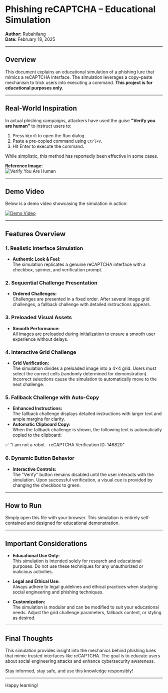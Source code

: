 # Phishing reCAPTCHA – Educational Simulation

**Author:** Rubahilang  
**Date:** February 18, 2025

---

## Overview

This document explains an educational simulation of a phishing lure that mimics a reCAPTCHA interface. The simulation leverages a copy–paste mechanism to trick users into executing a command. **This project is for educational purposes only.**

---

## Real-World Inspiration

In actual phishing campaigns, attackers have used the guise **"Verify you are human"** to instruct users to:

1. Press `Win+R` to open the Run dialog.
2. Paste a pre-copied command using `Ctrl+V`.
3. Hit Enter to execute the command.

While simplistic, this method has reportedly been effective in some cases.

**Reference Image:**  
![Verify You Are Human](https://github.com/user-attachments/assets/56be51b9-e58d-40e9-bdb1-54bcc11d4180)

---

## Demo Video

Below is a demo video showcasing the simulation in action:

[![Demo Video](https://img.youtube.com/vi/VIDEO_ID/maxresdefault.jpg)](https://github.com/rubahilang/recaptcha-phish-v2/blob/main/video/demo.mp4)

---

## Features Overview

### 1. Realistic Interface Simulation
- **Authentic Look & Feel:**  
  The simulation replicates a genuine reCAPTCHA interface with a checkbox, spinner, and verification prompt.

### 2. Sequential Challenge Presentation
- **Ordered Challenges:**  
  Challenges are presented in a fixed order. After several image grid challenges, a fallback challenge with detailed instructions appears.

### 3. Preloaded Visual Assets
- **Smooth Performance:**  
  All images are preloaded during initialization to ensure a smooth user experience without delays.

### 4. Interactive Grid Challenge
- **Grid Verification:**  
  The simulation divides a preloaded image into a 4×4 grid. Users must select the correct cells (randomly determined for demonstration). Incorrect selections cause the simulation to automatically move to the next challenge.

### 5. Fallback Challenge with Auto-Copy
- **Enhanced Instructions:**  
  The fallback challenge displays detailed instructions with larger text and ample margins for clarity.
- **Automatic Clipboard Copy:**  
  When the fallback challenge is shown, the following text is automatically copied to the clipboard:
  
✅ "I am not a robot - reCAPTCHA Verification ID: 146820"

### 6. Dynamic Button Behavior
- **Interactive Controls:**  
The "Verify" button remains disabled until the user interacts with the simulation. Upon successful verification, a visual cue is provided by changing the checkbox to green.

---

## How to Run

Simply open this file with your browser. This simulation is entirely self-contained and designed for educational demonstration.

---

## Important Considerations

- **Educational Use Only:**  
This simulation is intended solely for research and educational purposes. Do not use these techniques for any unauthorized or malicious activities.

- **Legal and Ethical Use:**  
Always adhere to legal guidelines and ethical practices when studying social engineering and phishing techniques.

- **Customization:**  
The simulation is modular and can be modified to suit your educational needs. Adjust the grid challenge parameters, fallback content, or styling as desired.

---

## Final Thoughts

This simulation provides insight into the mechanics behind phishing lures that mimic trusted interfaces like reCAPTCHA. The goal is to educate users about social engineering attacks and enhance cybersecurity awareness.

Stay informed, stay safe, and use this knowledge responsibly!

---

Happy learning!
